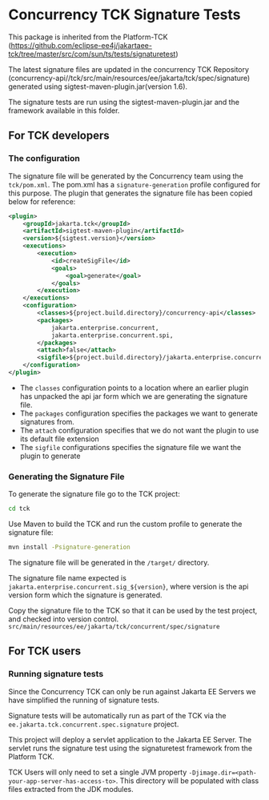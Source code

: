# Concurrency TCK Signature Tests

This package is inherited from the Platform-TCK (https://github.com/eclipse-ee4j/jakartaee-tck/tree/master/src/com/sun/ts/tests/signaturetest)

The latest signature files are updated in the concurrency TCK Repository 
(concurrency-api//tck/src/main/resources/ee/jakarta/tck/spec/signature) 
generated using sigtest-maven-plugin.jar(version 1.6).

The signature tests are run using the sigtest-maven-plugin.jar and the framework available in this folder.

## For TCK developers

### The configuration

The signature file will be generated by the Concurrency team using the `tck/pom.xml`. 
The pom.xml has a `signature-generation` profile configured for this purpose.
The plugin that generates the signature file has been copied below for reference:


```xml
<plugin>
	<groupId>jakarta.tck</groupId>
	<artifactId>sigtest-maven-plugin</artifactId>
	<version>${sigtest.version}</version>
	<executions>
		<execution>
			<id>createSigFile</id>
			<goals>
				<goal>generate</goal>
			</goals>
		</execution>
	</executions>
	<configuration>
		<classes>${project.build.directory}/concurrency-api</classes>
		<packages>
			jakarta.enterprise.concurrent,
			jakarta.enterprise.concurrent.spi,
		</packages>
		<attach>false</attach>
		<sigfile>${project.build.directory}/jakarta.enterprise.concurrent.sig_${version}</sigfile>
	</configuration>
</plugin>
```

- The `classes` configuration points to a location where an earlier plugin has unpacked the api jar form which we are generating the signature file.
- The `packages` configuration specifies the packages we want to generate signatures from. 
- The `attach` configuration specifies that we do not want the plugin to use its default file extension
- The `sigfile` configurations specifies the signature file we want the plugin to generate

### Generating the Signature File

To generate the signature file go to the TCK project:

```sh
cd tck
```

Use Maven to build the TCK and run the custom profile to generate the signature file:

```sh
mvn install -Psignature-generation
```

The signature file will be generated in the `/target/` directory.

The signature file name expected is `jakarta.enterprise.concurrent.sig_${version}`, where version is the api version form which the signature is generated.

Copy the signature file to the TCK so that it can be used by the test project, and checked into version control.
`src/main/resources/ee/jakarta/tck/concurrent/spec/signature`

## For TCK users

### Running signature tests

Since the Concurrency TCK can only be run against Jakarta EE Servers we have simplified the running of signature tests.

Signature tests will be automatically run as part of the TCK via the `ee.jakarta.tck.concurrent.spec.signature` project. 

This project will deploy a servlet application to the Jakarta EE Server. 
The servlet runs the signature test using the signaturetest framework from the Platform TCK.

TCK Users will only need to set a single JVM property `-Djimage.dir=<path-your-app-server-has-access-to>`.
This directory will be populated with class files extracted from the JDK modules.